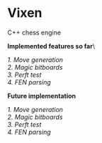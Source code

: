 # Vixen
C++ chess engine


**Implemented features so far**\

_1. Move generation_\
_2. Magic bitboards_\
_3. Perft test_\
_4. FEN parsing_

**Future implementation**

_1. Move generation_\
_2. Magic bitboards_\
_3. Perft test_\
_4. FEN parsing_